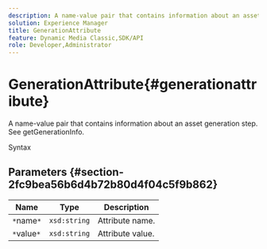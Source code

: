 ```yaml
---
description: A name-value pair that contains information about an asset generation step. See getGenerationInfo.
solution: Experience Manager
title: GenerationAttribute
feature: Dynamic Media Classic,SDK/API
role: Developer,Administrator
---
```


# GenerationAttribute{#generationattribute}

A name-value pair that contains information about an asset generation step. See getGenerationInfo.

 Syntax 

## Parameters {#section-2fc9bea56b6d4b72b80d4f04c5f9b862}

|  Name  | Type  | Description  |
|---|---|---|
|  `*`name`*`  | `xsd:string`  | Attribute name.  |
|  `*`value`*`  | `xsd:string`  | Attribute value.  |

